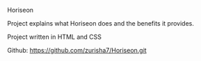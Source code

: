 
Horiseon

Project explains what Horiseon does and the benefits it provides. 

Project written in HTML and CSS

Github: https://github.com/zurisha7/Horiseon.git


